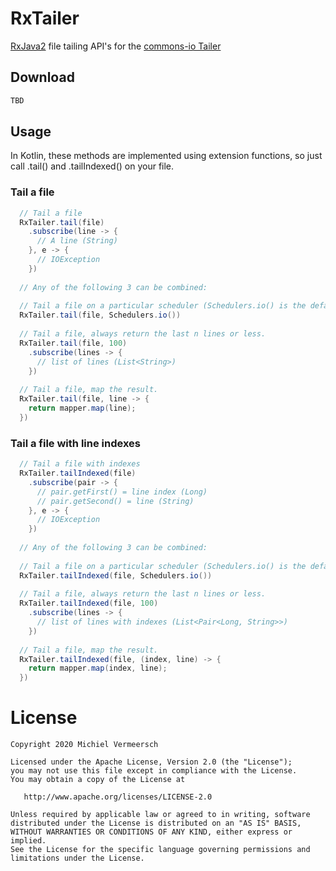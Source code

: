 # RxTailer
[RxJava2][0] file tailing API's for the [commons-io Tailer][1]

## Download
```groovy
TBD
```

## Usage
In Kotlin, these methods are implemented using extension functions, so just call .tail() and .tailIndexed() on your file.

### Tail a file
```java
  // Tail a file
  RxTailer.tail(file)
    .subscribe(line -> {
      // A line (String)
    }, e -> {
      // IOException
    })
  
  // Any of the following 3 can be combined:
  
  // Tail a file on a particular scheduler (Schedulers.io() is the default)
  RxTailer.tail(file, Schedulers.io())
  
  // Tail a file, always return the last n lines or less.
  RxTailer.tail(file, 100)
    .subscribe(lines -> {
      // list of lines (List<String>)
    })
  
  // Tail a file, map the result.
  RxTailer.tail(file, line -> {
    return mapper.map(line);
  })  
```

### Tail a file with line indexes
```java
  // Tail a file with indexes
  RxTailer.tailIndexed(file)
    .subscribe(pair -> {
      // pair.getFirst() = line index (Long)
      // pair.getSecond() = line (String)
    }, e -> {
      // IOException
    })
    
  // Any of the following 3 can be combined:
  
  // Tail a file on a particular scheduler (Schedulers.io() is the default)
  RxTailer.tailIndexed(file, Schedulers.io())
  
  // Tail a file, always return the last n lines or less.
  RxTailer.tailIndexed(file, 100)
    .subscribe(lines -> {
      // list of lines with indexes (List<Pair<Long, String>>)
    })
  
  // Tail a file, map the result.
  RxTailer.tailIndexed(file, (index, line) -> {
    return mapper.map(index, line);
  })   
```

# License

    Copyright 2020 Michiel Vermeersch

    Licensed under the Apache License, Version 2.0 (the "License");
    you may not use this file except in compliance with the License.
    You may obtain a copy of the License at

       http://www.apache.org/licenses/LICENSE-2.0

    Unless required by applicable law or agreed to in writing, software
    distributed under the License is distributed on an "AS IS" BASIS,
    WITHOUT WARRANTIES OR CONDITIONS OF ANY KIND, either express or implied.
    See the License for the specific language governing permissions and
    limitations under the License.
  
  [0]: https://github.com/ReactiveX/RxJava/tree/2.x
  [1]: https://github.com/apache/commons-io/blob/master/src/main/java/org/apache/commons/io/input/Tailer.java
